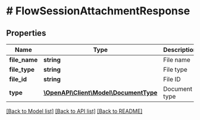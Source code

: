 # # FlowSessionAttachmentResponse

## Properties

Name | Type | Description | Notes
------------ | ------------- | ------------- | -------------
**file_name** | **string** | File name |
**file_type** | **string** | File type |
**file_id** | **string** | File ID |
**type** | [**\OpenAPI\Client\Model\DocumentType**](DocumentType.md) | Document type |

[[Back to Model list]](../../README.md#models) [[Back to API list]](../../README.md#endpoints) [[Back to README]](../../README.md)
